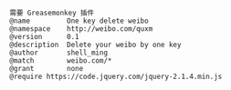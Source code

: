     需要 Greasemonkey 插件
    @name         One key delete weibo
    @namespace    http://weibo.com/quxm
    @version      0.1
    @description  Delete your weibo by one key
    @author       shell_ming
    @match        weibo.com/*
    @grant        none
    @require https://code.jquery.com/jquery-2.1.4.min.js
